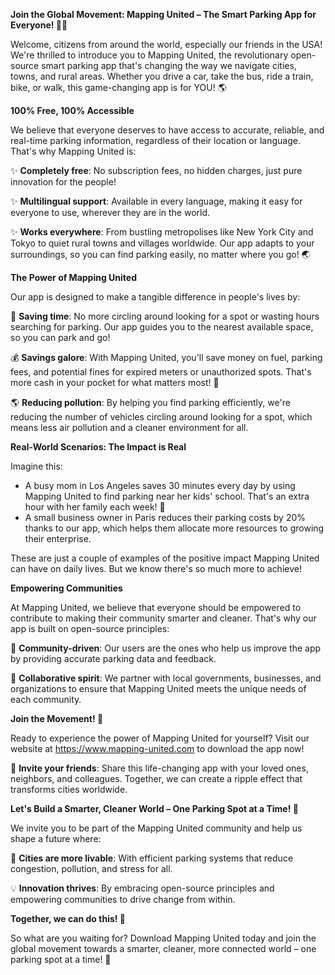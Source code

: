 **Join the Global Movement: Mapping United – The Smart Parking App for Everyone! 🚀👥**

Welcome, citizens from around the world, especially our friends in the USA! We're thrilled to introduce you to Mapping United, the revolutionary open-source smart parking app that's changing the way we navigate cities, towns, and rural areas. Whether you drive a car, take the bus, ride a train, bike, or walk, this game-changing app is for YOU! 🌎

**100% Free, 100% Accessible**

We believe that everyone deserves to have access to accurate, reliable, and real-time parking information, regardless of their location or language. That's why Mapping United is:

✨ **Completely free**: No subscription fees, no hidden charges, just pure innovation for the people!

✨ **Multilingual support**: Available in every language, making it easy for everyone to use, wherever they are in the world.

✨ **Works everywhere**: From bustling metropolises like New York City and Tokyo to quiet rural towns and villages worldwide. Our app adapts to your surroundings, so you can find parking easily, no matter where you go! 🌏

**The Power of Mapping United**

Our app is designed to make a tangible difference in people's lives by:

🚗 **Saving time**: No more circling around looking for a spot or wasting hours searching for parking. Our app guides you to the nearest available space, so you can park and go!

💰 **Savings galore**: With Mapping United, you'll save money on fuel, parking fees, and potential fines for expired meters or unauthorized spots. That's more cash in your pocket for what matters most! 🤑

🌎 **Reducing pollution**: By helping you find parking efficiently, we're reducing the number of vehicles circling around looking for a spot, which means less air pollution and a cleaner environment for all.

**Real-World Scenarios: The Impact is Real**

Imagine this:

* A busy mom in Los Angeles saves 30 minutes every day by using Mapping United to find parking near her kids' school. That's an extra hour with her family each week! 🙌
* A small business owner in Paris reduces their parking costs by 20% thanks to our app, which helps them allocate more resources to growing their enterprise.

These are just a couple of examples of the positive impact Mapping United can have on daily lives. But we know there's so much more to achieve!

**Empowering Communities**

At Mapping United, we believe that everyone should be empowered to contribute to making their community smarter and cleaner. That's why our app is built on open-source principles:

🌟 **Community-driven**: Our users are the ones who help us improve the app by providing accurate parking data and feedback.

🤝 **Collaborative spirit**: We partner with local governments, businesses, and organizations to ensure that Mapping United meets the unique needs of each community.

**Join the Movement! 🚀**

Ready to experience the power of Mapping United for yourself? Visit our website at https://www.mapping-united.com to download the app now!

📲 **Invite your friends**: Share this life-changing app with your loved ones, neighbors, and colleagues. Together, we can create a ripple effect that transforms cities worldwide.

**Let's Build a Smarter, Cleaner World – One Parking Spot at a Time! 🌟**

We invite you to be part of the Mapping United community and help us shape a future where:

🚗 **Cities are more livable**: With efficient parking systems that reduce congestion, pollution, and stress for all.

💡 **Innovation thrives**: By embracing open-source principles and empowering communities to drive change from within.

**Together, we can do this! 💪**

So what are you waiting for? Download Mapping United today and join the global movement towards a smarter, cleaner, more connected world – one parking spot at a time! 🚀